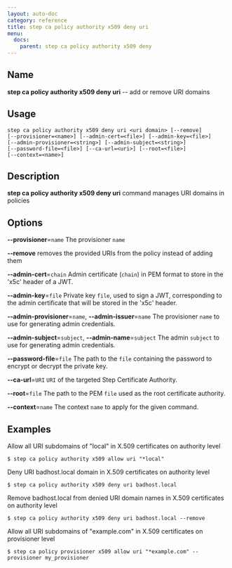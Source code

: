 ```yaml
---
layout: auto-doc
category: reference
title: step ca policy authority x509 deny uri
menu:
  docs:
    parent: step ca policy authority x509 deny
---
```


## Name
**step ca policy authority x509 deny uri** -- add or remove URI domains

## Usage

```raw
step ca policy authority x509 deny uri <uri domain> [--remove]
[--provisioner=<name>] [--admin-cert=<file>] [--admin-key=<file>]
[--admin-provisioner=<string>] [--admin-subject=<string>]
[--password-file=<file>] [--ca-url=<uri>] [--root=<file>]
[--context=<name>]
```

## Description

**step ca policy authority x509 deny uri** command manages URI domains in policies

## Options


**--provisioner**=`name`
The provisioner `name`

**--remove**
removes the provided URIs from the policy instead of adding them

**--admin-cert**=`chain`
Admin certificate (`chain`) in PEM format to store in the 'x5c' header of a JWT.

**--admin-key**=`file`
Private key `file`, used to sign a JWT, corresponding to the admin certificate that will
be stored in the 'x5c' header.

**--admin-provisioner**=`name`, **--admin-issuer**=`name`
The provisioner `name` to use for generating admin credentials.

**--admin-subject**=`subject`, **--admin-name**=`subject`
The admin `subject` to use for generating admin credentials.

**--password-file**=`file`
The path to the `file` containing the password to encrypt or decrypt the private key.

**--ca-url**=`URI`
`URI` of the targeted Step Certificate Authority.

**--root**=`file`
The path to the PEM `file` used as the root certificate authority.

**--context**=`name`
The context `name` to apply for the given command.

## Examples

Allow all URI subdomains of "local" in X.509 certificates on authority level
```shell
$ step ca policy authority x509 allow uri "*local"
```

Deny URI badhost.local domain in X.509 certificates on authority level
```shell
$ step ca policy authority x509 deny uri badhost.local
```

Remove badhost.local from denied URI domain names in X.509 certificates on authority level
```shell
$ step ca policy authority x509 deny uri badhost.local --remove
```

Allow all URI subdomains of "example.com" in X.509 certificates on provisioner level
```shell
$ step ca policy provisioner x509 allow uri "*example.com" --provisioner my_provisioner
```



